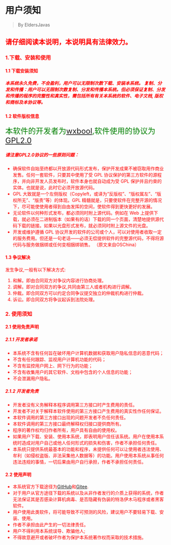 # 用户须知
> By EldersJavas

## <font color=red>请仔细阅读本说明，本说明具有法律效力。

### 1.下载、安装和使用
#### 1.1 下载安装须知
 ##### 本系统永久免费，不会盈利，用户可以无限制次数下载、安装本系统。 复制、分发和传播：用户可以无限制次数复制、分发和传播本系统。但必须保证复制、分发和传播的程序的完整性和真实性，需包括所有有关本系统的软件、电子文档, 版权和商标及本协议等。

#### 1.2 软件版权信息
<font size=5 color=green> 本软件的开发者为[wxbool](https://github.com/wxbool),软件使用的协议为[GPL2.0](http://www.gnu.org/licenses/old-licenses/gpl-2.0.html) </font>

##### 请注意GPL2.0协议的一些原则问题：
- 确保软件自始至终都以开放源代码形式发布，保护开发成果不被窃取用作商业发售。任何一套软件，只要其中使用了受 GPL 协议保护的第三方软件的源程序，并向非开发人员发布时，软件本身也就自动成为受 GPL 保护并且约束的实体。也就是说，此时它必须开放源代码。
- GPL 大致就是一个左侧版权（Copyleft，或译为“反版权”、“版权属左”、“版权所无”、“版责”等）的体现。GPL 精髓就是，只要使软件在完整开源的情况下，尽可能使使用者得到自由发挥的空间，使软件得到更快更好的发展。
- 无论软件以何种形式发布，都必须同时附上源代码。例如在 Web 上提供下载，就必须在二进制版本（如果有的话）下载的同一个页面，清楚地提供源代码下载的链接。如果以光盘形式发布，就必须同时附上源文件的光盘。
- 开发或维护遵循 GPL 协议开发的软件的公司或个人，可以对使用者收取一定的服务费用。但还是一句老话——必须无偿提供软件的完整源代码，不得将源代码与服务做捆绑或任何变相捆绑销售。
（原文来自OSChina）

#### 1.3 争议解决
发生争议,一般有以下解决方式:

1. 和解。即由合同双方对争议内容进行协商处理。
2. 调解。即对合同双方的争议,共同由第三人或者机构进行调解。
3. 仲裁。即合同双方可以约定合同争议提交独立的仲裁机构进行仲裁。
4. 诉讼。即合同双方将争议起诉到法院处理。

### 2. 使用须知
#### 2.1 使用免责声明
##### 2.1.1 开发者承诺

- 本系统不含有任何旨在破坏用户计算机数据和获取用户隐私信息的恶意代码；
- 不含有任何跟踪、监视用户计算机功能的代码；
- 不含有监控用户网上、网下行为的功能；
- 不含有收集用户的其它软件、文档中包含的个人信息的功能；
- 不会泄漏用户隐私。

##### 2.1.2 开发者免责
- 开发者没有义务解释本程序调用第三方接口时产生费用的责任。
- 开发者不对关于解释本软件使用的第三方接口产生费用的真实性作任何保证。
- 本软件调用的第三方接口出现的问题开发者不负任何责任。
- 本软件调用的第三方接口最终解释权归接口提供商所有。
- 程序的著作权均归作者所有，用户具有自由的使用权。 
- 如果用户下载、安装、使用本系统，即表明用户信任该系统。用户在使用本系统时造成对用户自己或他人任何形式的损失和伤害，作者不承担任何责任。
- 本系统只提供系统最基本的功能和程序，未提供任何可以让使用者违法使用、牟利（如侵权盗版、非法采集他人数据等）的功能。用户使用本系统从事任何违法违规的事情，一切后果由用户自行承担，作者不承担任何责任。
#### 2.2 使用声明
- 本系统官方下载途径为[GitHub]()和[Gitee]().
- 对于用户从官方途径下载的系统以及从非作者发行的介质上获得的系统，作者无法保证其是否感染计算机病毒、是否隐藏有伪装的特洛伊木马程序或者黑客软件。
- 用户使用此类软件，将可能导致不可预测的风险，建议用户不要轻易下载、安装、使用。
- 作者不承担由此产生的一切法律责任。 
- 用户不得利用本系统误导、欺骗他人;
- 不得故意避开或者破坏作者为保护本系统著作权而采取的技术措施。
